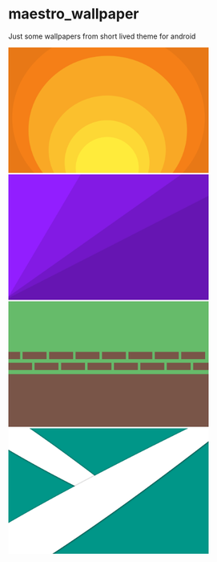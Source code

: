 # maestro_wallpaper
Just some wallpapers from short lived theme for android

<img src="https://github.com/mezueceejay/maestro_wallpaper/blob/master/maestro_wall1_suncshine.png" width="400">
<img src="https://github.com/mezueceejay/maestro_wallpaper/blob/master/maestro_wall2.png" width="400">
<img src="https://github.com/mezueceejay/maestro_wallpaper/blob/master/maestro_wall3.png" width="400">
<img src="https://github.com//mezueceejay/maestro_wallpaper/blob/master/maestro_wall4.png" width="400">

